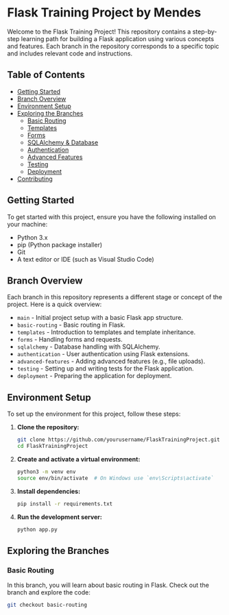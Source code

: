 # Flask Training Project by Mendes


Welcome to the Flask Training Project! This repository contains a step-by-step learning path for building a Flask application using various concepts and features. Each branch in the repository corresponds to a specific topic and includes relevant code and instructions.

## Table of Contents

- [Getting Started](#getting-started)
- [Branch Overview](#branch-overview)
- [Environment Setup](#environment-setup)
- [Exploring the Branches](#exploring-the-branches)
  - [Basic Routing](#basic-routing)
  - [Templates](#templates)
  - [Forms](#forms)
  - [SQLAlchemy & Database](#sqlalchemy--database)
  - [Authentication](#authentication)
  - [Advanced Features](#advanced-features)
  - [Testing](#testing)
  - [Deployment](#deployment)
- [Contributing](#contributing)

## Getting Started

To get started with this project, ensure you have the following installed on your machine:

- Python 3.x
- pip (Python package installer)
- Git
- A text editor or IDE (such as Visual Studio Code)

## Branch Overview

Each branch in this repository represents a different stage or concept of the project. Here is a quick overview:

- `main` - Initial project setup with a basic Flask app structure.
- `basic-routing` - Basic routing in Flask.
- `templates` - Introduction to templates and template inheritance.
- `forms` - Handling forms and requests.
- `sqlalchemy` - Database handling with SQLAlchemy.
- `authentication` - User authentication using Flask extensions.
- `advanced-features` - Adding advanced features (e.g., file uploads).
- `testing` - Setting up and writing tests for the Flask application.
- `deployment` - Preparing the application for deployment.

## Environment Setup

To set up the environment for this project, follow these steps:

1. **Clone the repository:**

    ```sh
    git clone https://github.com/yourusername/FlaskTrainingProject.git
    cd FlaskTrainingProject
    ```

2. **Create and activate a virtual environment:**

    ```sh
    python3 -m venv env
    source env/bin/activate  # On Windows use `env\Scripts\activate`
    ```

3. **Install dependencies:**

    ```sh
    pip install -r requirements.txt
    ```

4. **Run the development server:**

    ```sh
    python app.py
    ```

## Exploring the Branches

### Basic Routing

In this branch, you will learn about basic routing in Flask. Check out the branch and explore the code:

```sh
git checkout basic-routing
